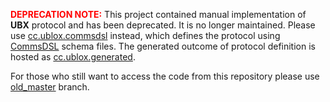 <span style="color:red">**DEPRECATION NOTE:**</span> This project contained
manual implementation of **UBX** protocol and has been deprecated.
It is no longer maintained. Please use
[cc.ublox.commsdsl](https://github.com/arobenko/cc.ublox.commsdsl) instead,
which defines the protocol using [CommsDSL](https://github.com/arobenko/CommsDSL-Specification) 
schema files. The generated outcome of protocol definition is hosted as
[cc.ublox.generated](https://github.com/arobenko/cc.ublox.generated).

 For those who still want to access the code from this repository please
 use [old_master](https://github.com/arobenko/mqtt/tree/old_master) branch.


